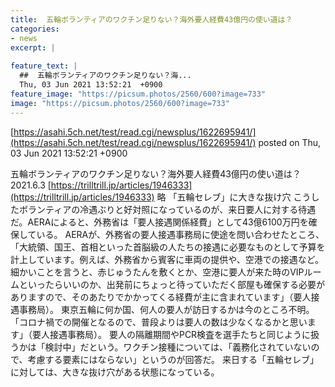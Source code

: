 ```yaml
---
title:  五輪ボランティアのワクチン足りない？海外要人経費43億円の使い道は？  
categories:
- news
excerpt: |
  
feature_text: |
  ##  五輪ボランティアのワクチン足りない？海...
  Thu, 03 Jun 2021 13:52:21  +0900
feature_image: "https://picsum.photos/2560/600?image=733"
image: "https://picsum.photos/2560/600?image=733"
---
```


[https://asahi.5ch.net/test/read.cgi/newsplus/1622695941/](https://asahi.5ch.net/test/read.cgi/newsplus/1622695941/)
posted on Thu, 03 Jun 2021 13:52:21  +0900

<!--more-->

五輪ボランティアのワクチン足りない？海外要人経費43億円の使い道は？ 2021.6.3 [https://trilltrill.jp/articles/1946333](https://trilltrill.jp/articles/1946333) 略 「五輪セレブ」に大きな抜け穴 こうしたボランティアの冷遇ぶりと好対照になっているのが、来日要人に対する待遇だ。AERAによると、外務省は「要人接遇関係経費」として43億6100万円を確保している。 AERAが、外務省の要人接遇事務局に使途を問い合わせたところ、「大統領、国王、首相といった首脳級の人たちの接遇に必要なものとして予算を計上しています。例えば、外務省から賓客に車両の提供や、空港での接遇など。細かいことを言うと、赤じゅうたんを敷くとか、空港に要人が来た時のVIPルームといったらいいのか、出発前にちょっと待っていただく部屋も確保する必要がありますので、そのあたりでかかってくる経費が主に含まれています」（要人接遇事務局）。 東京五輪に何か国、何人の要人が訪日するかは今のところ不明。「コロナ禍での開催となるので、普段よりは要人の数は少なくなるかと思います」（要人接遇事務局）。 要人の隔離期間やPCR検査を選手たちと同じように扱うかは「検討中」だという。ワクチン接種については、「義務化されていないので、考慮する要素にはならない」というのが回答だ。 来日する「五輪セレブ」に対しては、大きな抜け穴がある状態になっている。
